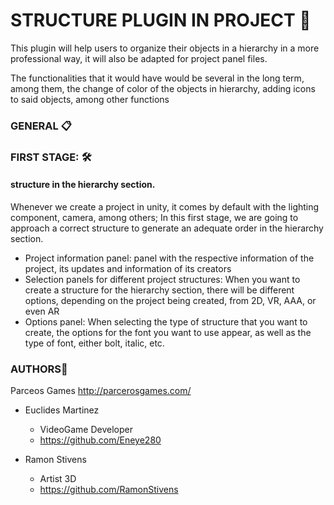 # STRUCTURE PLUGIN IN PROJECT 🚀

This plugin will help users to organize their objects in a hierarchy in a more professional way, it will also be adapted for project panel files.

The functionalities that it would have would be several in the long term, among them, the change of color of the objects in hierarchy, adding icons to said objects, among other functions

### **GENERAL** 📋



### **FIRST STAGE:** 🛠️
#### structure in the hierarchy section.

Whenever we create a project in unity, it comes by default with the lighting component, camera, among others; In this first stage, we are going to approach a correct structure to generate an adequate order in the hierarchy section.

* Project information panel: panel with the respective information of the project, its updates and information of its creators
* Selection panels for different project structures: When you want to create a structure for the hierarchy section, there will be different options, depending on the project being created, from 2D, VR, AAA, or even AR
* Options panel: When selecting the type of structure that you want to create, the options for the font you want to use appear, as well as the type of font, either bolt, italic, etc.


### **AUTHORS**📄
Parceos Games
http://parcerosgames.com/

* Euclides Martinez
     * VideoGame Developer
     * https://github.com/Eneye280

* Ramon Stivens
     * Artist 3D
     * https://github.com/RamonStivens
